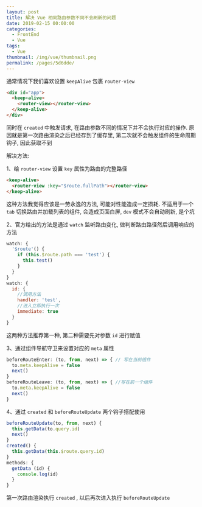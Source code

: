 ```yaml
---
layout: post
title: 解决 Vue 相同路由参数不同不会刷新的问题
date: 2019-02-15 00:00:00
categories: 
  - FrontEnd
  - Vue
tags: 
  - Vue
thumbnail: /img/vue/thumbnail.png
permalink: /pages/5d6dde/
---
```


通常情况下我们喜欢设置 `keepAlive` 包裹 `router-view`

``` html
<div id="app">
  <keep-alive>
    <router-view></router-view>
  </keep-alive>
</div>
```

同时在 `created` 中触发请求, 在路由参数不同的情况下并不会执行对应的操作. 原因就是第一次路由渲染之后已经存到了缓存里, 第二次就不会触发组件的生命周期钩子, 因此获取不到

解决方法:

1、给 `router-view` 设置 `key` 属性为路由的完整路径

``` html
<keep-alive>
  <router-view :key="$route.fullPath"></router-view>
</keep-alive>
```

这种方法我觉得应该是一劳永逸的方法, 可能对性能造成一定损耗. 不适用于一个 `tab` 切换路由并加载列表的组件, 会造成页面白屏, `dev` 模式不会自动刷新, 是个坑

2、官方给出的方法是通过 `watch` 监听路由变化, 做判断路由路径然后调用响应的方法

``` js
watch: {
  '$route'() {
    if (this.$route.path === 'test') {
      this.test()
    }
  }
}
watch: {
  id: {
    //调用方法
    handler: 'test',
    //进入立即执行一次
    immediate: true
  }
}
```

这两种方法推荐第一种, 第二种需要先对参数 `id` 进行赋值

3、通过组件导航守卫来设置对应的 `meta` 属性

``` js
beforeRouteEnter: (to, from, next) => { // 写在当前组件
  to.meta.keepAlive = false
  next()
}
beforeRouteLeave: (to, from, next) => { //写在前一个组件
  to.meta.keepAlive = false
  next()
}
```

4、通过 `created` 和 `beforeRouteUpdate` 两个钩子搭配使用

``` js
beforeRouteUpdate(to, from, next) {
  this.getData(to.query.id)
  next()
}
created() {
  this.getData(this.$route.query.id)
}
methods: {
  getData (id) {
    console.log(id)
  }
}
```

第一次路由渲染执行 `created` , 以后再次进入执行 `beforeRouteUpdate`
